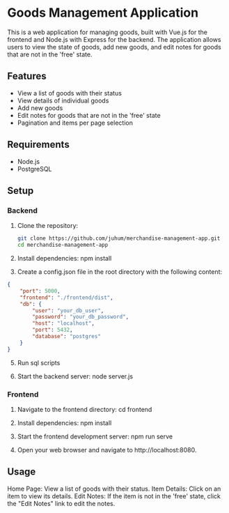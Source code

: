 # Goods Management Application

This is a web application for managing goods, built with Vue.js for the frontend and Node.js with Express for the backend. The application allows users to view the state of goods, add new goods, and edit notes for goods that are not in the 'free' state.

## Features

- View a list of goods with their status
- View details of individual goods
- Add new goods
- Edit notes for goods that are not in the 'free' state
- Pagination and items per page selection

## Requirements

- Node.js
- PostgreSQL

## Setup

### Backend

1. Clone the repository:

   ```sh
   git clone https://github.com/juhum/merchandise-management-app.git
   cd merchandise-management-app

2. Install dependencies:
    npm install

3. Create a config.json file in the root directory with the following content:
```json
{
    "port": 5000,
    "frontend": "./frontend/dist",
    "db": {
        "user": "your_db_user",
        "password": "your_db_password",
        "host": "localhost",
        "port": 5432,
        "database": "postgres"
    }
}
```

5. Run sql scripts

6. Start the backend server:
node server.js

### Frontend

1. Navigate to the frontend directory:
cd frontend

2. Install dependencies:
npm install

3. Start the frontend development server:
npm run serve

4. Open your web browser and navigate to http://localhost:8080.


## Usage
Home Page: View a list of goods with their status.
Item Details: Click on an item to view its details.
Edit Notes: If the item is not in the 'free' state, click the "Edit Notes" link to edit the notes.
